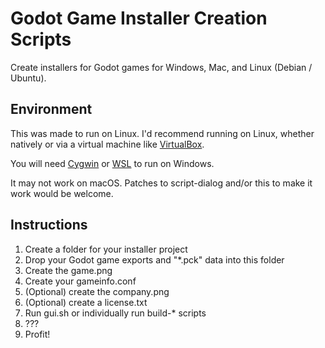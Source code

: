 # Godot Game Installer Creation Scripts
Create installers for Godot games for Windows, Mac, and Linux (Debian / Ubuntu).

## Environment
This was made to run on Linux. I'd recommend running on Linux, whether natively or via a virtual machine like [VirtualBox](https://www.virtualbox.org).

You will need [Cygwin](https://www.cygwin.com/) or [WSL](https://msdn.microsoft.com/commandline/wsl/about) to run on Windows.

It may not work on macOS. Patches to script-dialog and/or this to make it work would be welcome.

## Instructions
  1. Create a folder for your installer project
  2. Drop your Godot game exports and "*.pck" data into this folder
  3. Create the game.png
  4. Create your gameinfo.conf
  5. (Optional) create the company.png
  6. (Optional) create a license.txt
  7. Run gui.sh or individually run build-* scripts
  8. ???
  9. Profit!
